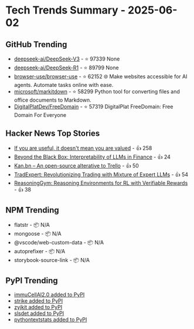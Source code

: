 # Tech Trends Summary - 2025-06-02

## GitHub Trending
- [deepseek-ai/DeepSeek-V3](https://github.com/deepseek-ai/DeepSeek-V3) - ⭐ 97339
  None
- [deepseek-ai/DeepSeek-R1](https://github.com/deepseek-ai/DeepSeek-R1) - ⭐ 89799
  None
- [browser-use/browser-use](https://github.com/browser-use/browser-use) - ⭐ 62152
  🌐 Make websites accessible for AI agents. Automate tasks online with ease.
- [microsoft/markitdown](https://github.com/microsoft/markitdown) - ⭐ 58299
  Python tool for converting files and office documents to Markdown.
- [DigitalPlatDev/FreeDomain](https://github.com/DigitalPlatDev/FreeDomain) - ⭐ 57319
  DigitalPlat FreeDomain: Free Domain For Everyone

## Hacker News Top Stories
- [If you are useful, it doesn't mean you are valued](https://betterthanrandom.substack.com/p/if-you-are-useful-it-doesnt-mean) - 👍 258
- [Beyond the Black Box: Interpretability of LLMs in Finance](https://arxiv.org/abs/2505.24650) - 👍 24
- [Kan.bn – An open-source alterative to Trello](https://github.com/kanbn/kan) - 👍 50
- [TradExpert: Revolutionizing Trading with Mixture of Expert LLMs](https://arxiv.org/abs/2411.00782) - 👍 54
- [ReasoningGym: Reasoning Environments for RL with Verifiable Rewards](https://arxiv.org/abs/2505.24760) - 👍 38

## NPM Trending
- flatstr - 📦 N/A
- mongoose - 📦 N/A
- @vscode/web-custom-data - 📦 N/A
- autoprefixer - 📦 N/A
- storybook-source-link - 📦 N/A

## PyPI Trending
- [immuCellAI2.0 added to PyPI](https://pypi.org/project/immucellai2-0/)
- [strike added to PyPI](https://pypi.org/project/strike/)
- [zyjkit added to PyPI](https://pypi.org/project/zyjkit/)
- [slsdet added to PyPI](https://pypi.org/project/slsdet/)
- [pythontextstats added to PyPI](https://pypi.org/project/pythontextstats/)
